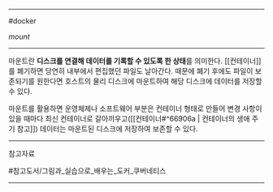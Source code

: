
---

#docker

*mount*

---

마운트란 **디스크를 연결해 데이터를 기록할 수 있도록 한 상태**를 의미한다.
[[컨테이너]]를 폐기하면 당연히 내부에서 편집했던 파일도 날아간다. 때문에 폐기 후에도 파일이 보존되기를 원한다면 호스트의 물리 디스크에 마운트하여 해당 디스크에 데이터를 저장할 수 있다.

마운트를 활용하면 운영체제나 소프트웨어 부분은 컨테이너 형태로 만들어 변경 사항이 있을 때마다 최신 컨테이너로 갈아끼우고([[컨테이너#^66906a | 컨테이너의 생애 주기 참고]]) 데이터는 마운트된 디스크에 저장하여 보존할 수 있다.

---

참고자료

#참고도서/그림과_실습으로_배우는_도커_쿠버네티스 

---